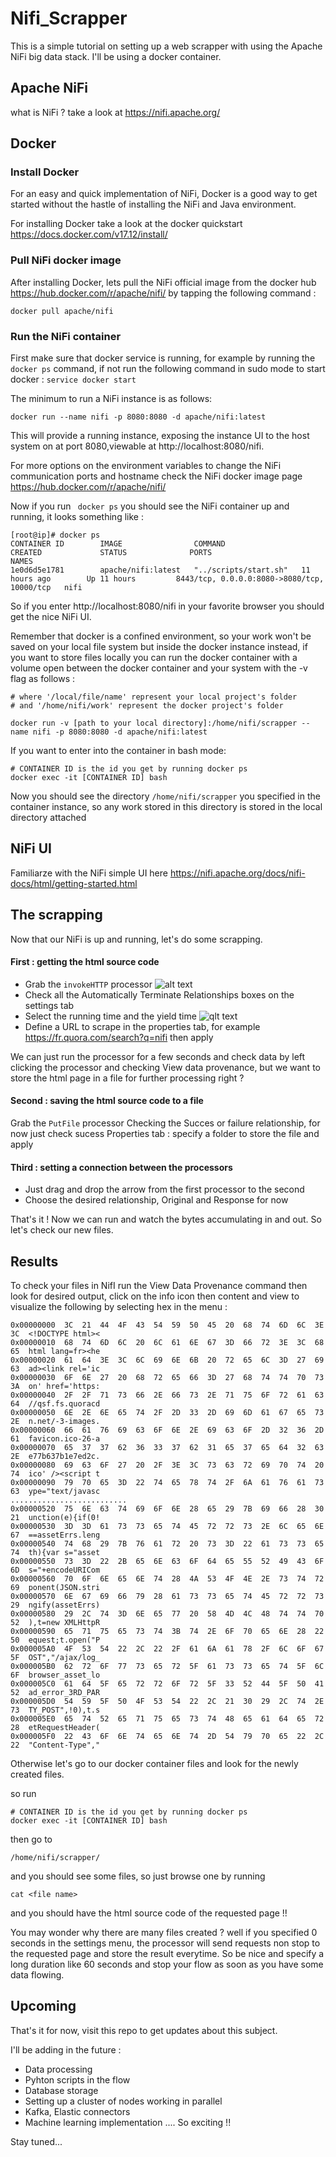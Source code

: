 # Nifi_Scrapper

This is a simple tutorial on setting up a web scrapper with using the Apache NiFi big data stack. 
I'll be using a docker container. 

## Apache NiFi
what is NiFi ? 
take a look at https://nifi.apache.org/

## Docker 

### Install Docker
For an easy and quick implementation of NiFi, Docker is a good way to get started without the hastle of installing the NiFi and Java environment. 

For installing Docker take a look at the docker quickstart https://docs.docker.com/v17.12/install/ 

### Pull NiFi docker image
After installing Docker, lets pull the NiFi official image from the docker hub https://hub.docker.com/r/apache/nifi/ by tapping the following command :

```
docker pull apache/nifi
```

### Run the NiFi container

First make sure that docker service is running, for example by running the ```docker ps``` command, if not run the following command in sudo mode to start docker :
``` service docker start ```

The minimum to run a NiFi instance is as follows:

```
docker run --name nifi -p 8080:8080 -d apache/nifi:latest
```

This will provide a running instance, exposing the instance UI to the host system on at port 8080,viewable at http://localhost:8080/nifi.

For more options on the environment variables to change the NiFi communication ports and hostname check the NiFi docker image page https://hub.docker.com/r/apache/nifi/

Now if you run ``` docker ps``` you should see the NiFi container up and running, it looks something like : 
```
[root@ip]# docker ps
CONTAINER ID        IMAGE                COMMAND                 CREATED             STATUS              PORTS                                         NAMES
1e0d6d5e1781        apache/nifi:latest   "../scripts/start.sh"   11 hours ago        Up 11 hours         8443/tcp, 0.0.0.0:8080->8080/tcp, 10000/tcp   nifi

```

So if you enter http://localhost:8080/nifi in your favorite browser you should get the nice NiFi UI.  

Remember that docker is a confined environment, so your work won't be saved on your local file system but inside the docker instance instead, if you want to store files locally you can run the docker container with a volume open between the docker container and your system with the -v flag as follows : 

```
# where '/local/file/name' represent your local project's folder
# and '/home/nifi/work' represent the docker project's folder

docker run -v [path to your local directory]:/home/nifi/scrapper --name nifi -p 8080:8080 -d apache/nifi:latest
```

If you want to enter into the container in bash mode:

```
# CONTAINER ID is the id you get by running docker ps
docker exec -it [CONTAINER ID] bash
```
Now you should see the directory ```/home/nifi/scrapper``` you specified in the container instance, so any work stored in this directory is stored in the local directory attached 


## NiFi UI
Familiarze with the NiFi simple UI here https://nifi.apache.org/docs/nifi-docs/html/getting-started.html

## The scrapping
Now that our NiFi is up and running, let's do some scrapping.

#### First : getting the html source code
- Grab the ```invokeHTTP``` processor
![alt text](https://github.com/degharbi/Apache-Nifi-Web-Scrapper/blob/master/Screenshot%20from%202018-11-29%2022-26-27.png)
- Check all the Automatically Terminate Relationships boxes on the settings tab
- Select the running time and the yield time 
![qlt text](https://github.com/degharbi/Apache-Nifi-Web-Scrapper/blob/master/Screenshot%20from%202018-11-29%2022-27-38.png)
- Define a URL to scrape in the properties tab, for example https://fr.quora.com/search?q=nifi then apply

We can just run the processor for a few seconds and check data by left clicking the processor and checking View data provenance, but we want to store the html page in a file for further processing right ? 

#### Second : saving the html source code to a file
Grab the ```PutFile``` processor
Checking the Succes or failure relationship, for now just check sucess
Properties tab : specify a folder to store the file and apply

#### Third : setting a connection between the processors
- Just drag and drop the arrow from the first processor to the second
- Choose the desired relationship, Original and Response for now

That's it !
Now we can run and watch the bytes accumulating in and out. So let's check our new files.

## Results 
To check your files in NifI run the View Data Provenance command then look for desired output, click on the info icon then content and view to visualize the following by selecting hex in the menu :  
```
0x00000000	3C	21	44	4F	43	54	59	50	45	20	68	74	6D	6C	3E	3C	<!DOCTYPE html><
0x00000010	68	74	6D	6C	20	6C	61	6E	67	3D	66	72	3E	3C	68	65	html lang=fr><he
0x00000020	61	64	3E	3C	6C	69	6E	6B	20	72	65	6C	3D	27	69	63	ad><link rel='ic
0x00000030	6F	6E	27	20	68	72	65	66	3D	27	68	74	74	70	73	3A	on' href='https:
0x00000040	2F	2F	71	73	66	2E	66	73	2E	71	75	6F	72	61	63	64	//qsf.fs.quoracd
0x00000050	6E	2E	6E	65	74	2F	2D	33	2D	69	6D	61	67	65	73	2E	n.net/-3-images.
0x00000060	66	61	76	69	63	6F	6E	2E	69	63	6F	2D	32	36	2D	61	favicon.ico-26-a
0x00000070	65	37	37	62	36	33	37	62	31	65	37	65	64	32	63	2E	e77b637b1e7ed2c.
0x00000080	69	63	6F	27	20	2F	3E	3C	73	63	72	69	70	74	20	74	ico' /><script t
0x00000090	79	70	65	3D	22	74	65	78	74	2F	6A	61	76	61	73	63	ype="text/javasc
..........................
0x00000520	75	6E	63	74	69	6F	6E	28	65	29	7B	69	66	28	30	21	unction(e){if(0!
0x00000530	3D	3D	61	73	73	65	74	45	72	72	73	2E	6C	65	6E	67	==assetErrs.leng
0x00000540	74	68	29	7B	76	61	72	20	73	3D	22	61	73	73	65	74	th){var s="asset
0x00000550	73	3D	22	2B	65	6E	63	6F	64	65	55	52	49	43	6F	6D	s="+encodeURICom
0x00000560	70	6F	6E	65	6E	74	28	4A	53	4F	4E	2E	73	74	72	69	ponent(JSON.stri
0x00000570	6E	67	69	66	79	28	61	73	73	65	74	45	72	72	73	29	ngify(assetErrs)
0x00000580	29	2C	74	3D	6E	65	77	20	58	4D	4C	48	74	74	70	52	),t=new XMLHttpR
0x00000590	65	71	75	65	73	74	3B	74	2E	6F	70	65	6E	28	22	50	equest;t.open("P
0x000005A0	4F	53	54	22	2C	22	2F	61	6A	61	78	2F	6C	6F	67	5F	OST","/ajax/log_
0x000005B0	62	72	6F	77	73	65	72	5F	61	73	73	65	74	5F	6C	6F	browser_asset_lo
0x000005C0	61	64	5F	65	72	72	6F	72	5F	33	52	44	5F	50	41	52	ad_error_3RD_PAR
0x000005D0	54	59	5F	50	4F	53	54	22	2C	21	30	29	2C	74	2E	73	TY_POST",!0),t.s
0x000005E0	65	74	52	65	71	75	65	73	74	48	65	61	64	65	72	28	etRequestHeader(
0x000005F0	22	43	6F	6E	74	65	6E	74	2D	54	79	70	65	22	2C	22	"Content-Type","

```

Otherwise let's go to our docker container files and look for the newly created files.

so run 
```
# CONTAINER ID is the id you get by running docker ps
docker exec -it [CONTAINER ID] bash
```
then go to 
```
/home/nifi/scrapper/
```
and you should see some files, so just browse one by running 
```
cat <file name>
```
and you should have the html source code of the requested page !!

You may wonder why there are many files created ? well if you specified 0 seconds in the settings menu, the processor will send requests non stop to the requested page and store the result everytime. So be nice and specify a long duration like 60 seconds and stop your flow as soon as you have some data flowing. 

## Upcoming

That's it for now, visit this repo to get updates about this subject. 

I'll be adding in the future :
- Data processing 
- Pyhton scripts in the flow
- Database storage 
- Setting up a cluster of nodes working in parallel 
- Kafka, Elastic connectors
- Machine learning implementation .... So exciting !!

Stay tuned... 




